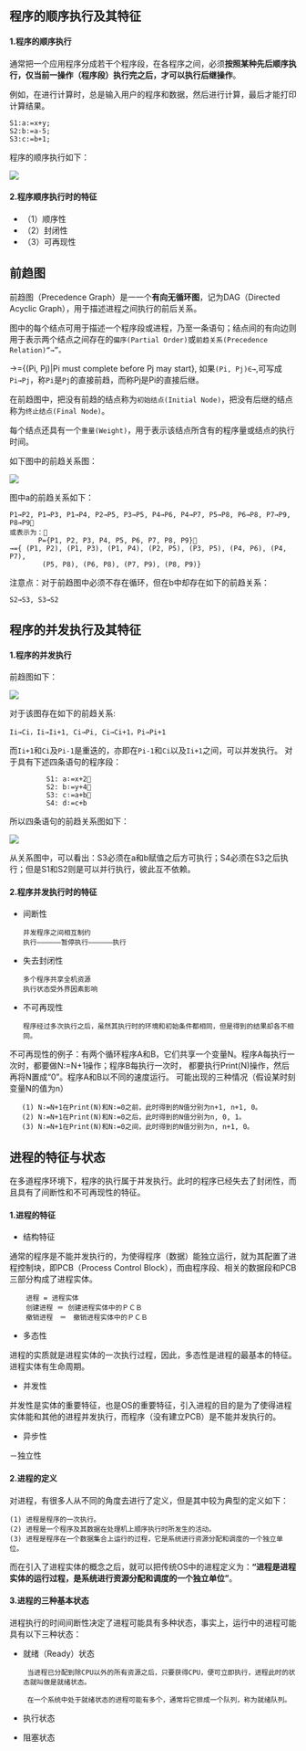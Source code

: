 ## 程序的顺序执行及其特征
#### 1.程序的顺序执行

通常把一个应用程序分成若干个程序段，在各程序之间，必须**按照某种先后顺序执行，仅当前一操作（程序段）执行完之后，才可以执行后继操作**。

例如，在进行计算时，总是输入用户的程序和数据，然后进行计算，最后才能打印计算结果。
```
S1:a:=x+y;
S2:b:=a-5;
S3:c:=b+1;
```
程序的顺序执行如下：

![](https://github.com/Soler0502H/Postgraduate_notebook_for_SJTU_Software_Program/blob/master/Images/15.PNG)

#### 2.程序顺序执行时的特征

  - （1）顺序性
  - （2）封闭性
  - （3）可再现性
 
## 前趋图
前趋图（Precedence Graph）是一一个**有向无循环图**，记为DAG（Directed Acyclic Graph），用于描述进程之间执行的前后关系。

图中的每个结点可用于描述一个程序段或进程，乃至一条语句；结点间的有向边则用于表示两个结点之间存在的`偏序(Partial Order)`或`前趋关系(Precedence Relation)“→”。`

→={(Pi, Pj)|Pi must complete before Pj may start}, 如果`(Pi, Pj)∈→`,可写成`Pi→Pj`，称`Pi`是`Pj`的直接前趋，而称Pj是Pi的直接后继。

在前趋图中，把没有前趋的结点称为`初始结点(Initial Node)`，把没有后继的结点称为`终止结点(Final Node)`。

每个结点还具有一个`重量(Weight)`，用于表示该结点所含有的程序量或结点的执行时间。 

如下图中的前趋关系图：

![](https://github.com/Soler0502H/Postgraduate_notebook_for_SJTU_Software_Program/blob/master/Images/16.png)

图中a的前趋关系如下：
```
P1→P2, P1→P3, P1→P4, P2→P5, P3→P5, P4→P6, P4→P7, P5→P8, P6→P8, P7→P9, P8→P9
或表示为：
       P={P1, P2, P3, P4, P5, P6, P7, P8, P9}
→={ (P1, P2), (P1, P3), (P1, P4), (P2, P5), (P3, P5), (P4, P6), (P4, P7),
        (P5, P8), (P6, P8), (P7, P9), (P8, P9)} 
```
注意点：对于前趋图中必须不存在循环，但在b中却存在如下的前趋关系：
```
S2→S3, S3→S2 
```

## 程序的并发执行及其特征
#### 1.程序的并发执行
前趋图如下：

![](https://github.com/Soler0502H/Postgraduate_notebook_for_SJTU_Software_Program/blob/master/Images/17.png)

对于该图存在如下的前趋关系:
```
Ii→Ci，Ii→Ii+1, Ci→Pi, Ci→Ci+1，Pi→Pi+1
```
而`Ii+1`和`Ci`及`Pi-1`是重迭的，亦即在`Pi-1`和`Ci`以及`Ii+1`之间，可以并发执行。 对于具有下述四条语句的程序段：
```
         S1: a∶=x+2
         S2: b∶=y+4
         S3: c∶=a+b
         S4: d∶=c+b 
```
所以四条语句的前趋关系图如下：

![](https://github.com/Soler0502H/Postgraduate_notebook_for_SJTU_Software_Program/blob/master/Images/18.png)

从关系图中，可以看出：S3必须在a和b赋值之后方可执行；S4必须在S3之后执行；但是S1和S2则是可以并行执行，彼此互不依赖。

#### 2.程序并发执行时的特征

  - 间断性
  
        并发程序之间相互制约
        执行——————暂停执行——————执行
  - 失去封闭性
  
        多个程序共享全机资源
        执行状态受外界因素影响
        
  - 不可再现性
  
        程序经过多次执行之后，虽然其执行时的环境和初始条件都相同，但是得到的结果却各不相同。
        
不可再现性的例子：有两个循环程序A和B，它们共享一个变量N。程序A每执行一次时，都要做N∶=N+1操作；程序B每执行一次时， 都要执行Print(N)操作，然后再将N置成“0”。程序A和B以不同的速度运行。 可能出现的三种情况（假设某时刻变量N的值为n）

       (1) N∶=N+1在Print(N)和N∶=0之前，此时得到的N值分别为n+1, n+1, 0。
       (2) N∶=N+1在Print(N)和N∶=0之后，此时得到的N值分别为n, 0, 1。
       (3) N∶=N+1在Print(N)和N∶=0之间，此时得到的N值分别为n, n+1, 0。 

## 进程的特征与状态
在多道程序环境下，程序的执行属于并发执行。此时的程序已经失去了封闭性，而且具有了间断性和不可再现性的特征。
#### 1.进程的特征
  
  - 结构特征
  
  通常的程序是不能并发执行的，为使得程序（数据）能独立运行，就为其配置了进程控制块，即PCB（Process Control Block），而由程序段、相关的数据段和PCB三部分构成了进程实体。
  
        进程 = 进程实体
        创建进程 ＝ 创建进程实体中的ＰＣＢ
        撤销进程　＝　撤销进程实体中的ＰＣＢ
  
  - 多态性
  
  进程的实质就是进程实体的一次执行过程，因此，多态性是进程的最基本的特征。进程实体有生命周期。
  
  - 并发性
  
  并发性是实体的重要特征，也是OS的重要特征，引入进程的目的是为了使得进程实体能和其他的进程并发执行，而程序（没有建立PCB）是不能并发执行的。
  
  - 异步性
  
  －独立性
  
#### 2.进程的定义
对进程，有很多人从不同的角度去进行了定义，但是其中较为典型的定义如下：

    (1) 进程是程序的一次执行。
    (2) 进程是一个程序及其数据在处理机上顺序执行时所发生的活动。
    (3) 进程是程序在一个数据集合上运行的过程，它是系统进行资源分配和调度的一个独立单位。

而在引入了进程实体的概念之后，就可以把传统OS中的进程定义为：**“进程是进程实体的运行过程，是系统进行资源分配和调度的一个独立单位”**。

#### 3.进程的三种基本状态
进程执行的时间间断性决定了进程可能具有多种状态，事实上，运行中的进程可能具有以下三种状态：

  - 就绪（Ready）状态
    
         当进程已分配到除CPU以外的所有资源之后，只要获得CPU，便可立即执行，进程此时的状态就叫做是就绪状态。
         
         在一个系统中处于就绪状态的进程可能有多个，通常将它排成一个队列，称为就绪队列。
         
  - 执行状态
  
  
  - 阻塞状态










